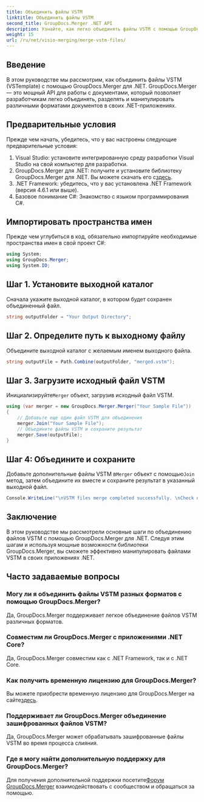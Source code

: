```yaml
---
title: Объединить файлы VSTM
linktitle: Объединить файлы VSTM
second_title: GroupDocs.Merger .NET API
description: Узнайте, как легко объединять файлы VSTM с помощью GroupDocs.Merger для .NET. Следуйте нашему пошаговому руководству и узнайте свои возможности манипулирования документами.
weight: 15
url: /ru/net/visio-merging/merge-vstm-files/
---
```

## Введение
В этом руководстве мы рассмотрим, как объединить файлы VSTM (VSTemplate) с помощью GroupDocs.Merger для .NET. GroupDocs.Merger — это мощный API для работы с документами, который позволяет разработчикам легко объединять, разделять и манипулировать различными форматами документов в своих .NET-приложениях.
## Предварительные условия
Прежде чем начать, убедитесь, что у вас настроены следующие предварительные условия:
1. Visual Studio: установите интегрированную среду разработки Visual Studio на свой компьютер для разработки.
2.  GroupDocs.Merger для .NET: получите и установите библиотеку GroupDocs.Merger для .NET. Вы можете скачать его с[здесь](https://releases.groupdocs.com/merger/net/).
3. .NET Framework: убедитесь, что у вас установлена .NET Framework (версия 4.6.1 или выше).
4. Базовое понимание C#: Знакомство с языком программирования C#.

## Импортировать пространства имен
Прежде чем углубиться в код, обязательно импортируйте необходимые пространства имен в свой проект C#:
```csharp
using System; 
using GroupDocs.Merger;
using System.IO;
```
## Шаг 1. Установите выходной каталог
Сначала укажите выходной каталог, в котором будет сохранен объединенный файл.
```csharp
string outputFolder = "Your Output Directory";
```
## Шаг 2. Определите путь к выходному файлу
Объедините выходной каталог с желаемым именем выходного файла.
```csharp
string outputFile = Path.Combine(outputFolder, "merged.vstm");
```
## Шаг 3. Загрузите исходный файл VSTM
 Инициализируйте`Merger` объект, загрузив исходный файл VSTM.
```csharp
using (var merger = new GroupDocs.Merger.Merger("Your Sample File"))
{
    // Добавьте еще один файл VSTM для объединения
    merger.Join("Your Sample File");
    // Объедините файлы VSTM и сохраните результат
    merger.Save(outputFile);
}
```
## Шаг 4: Объедините и сохраните
Добавьте дополнительные файлы VSTM в`Merger` объект с помощью`Join` метод, затем объедините их вместе и сохраните результат в указанный выходной файл.
```csharp
Console.WriteLine("\nVSTM files merge completed successfully. \nCheck output in {0}", outputFolder);
```

## Заключение
В этом руководстве мы рассмотрели основные шаги по объединению файлов VSTM с помощью GroupDocs.Merger для .NET. Следуя этим шагам и используя мощные возможности библиотеки GroupDocs.Merger, вы сможете эффективно манипулировать файлами VSTM в своих приложениях .NET.

## Часто задаваемые вопросы
### Могу ли я объединить файлы VSTM разных форматов с помощью GroupDocs.Merger?
Да, GroupDocs.Merger поддерживает легкое объединение файлов VSTM различных форматов.
### Совместим ли GroupDocs.Merger с приложениями .NET Core?
Да, GroupDocs.Merger совместим как с .NET Framework, так и с .NET Core.
### Как получить временную лицензию для GroupDocs.Merger?
 Вы можете приобрести временную лицензию для GroupDocs.Merger на сайте[здесь](https://purchase.groupdocs.com/temporary-license/).
### Поддерживает ли GroupDocs.Merger объединение зашифрованных файлов VSTM?
Да, GroupDocs.Merger может обрабатывать зашифрованные файлы VSTM во время процесса слияния.
### Где я могу найти дополнительную поддержку для GroupDocs.Merger?
 Для получения дополнительной поддержки посетите[Форум GroupDocs.Merger](https://forum.groupdocs.com/c/merger/32) взаимодействовать с сообществом и обращаться за помощью.